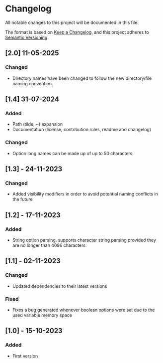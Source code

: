 # Changelog

All notable changes to this project will be documented in this file.

The format is based on [Keep a Changelog](https://keepachangelog.com/en/1.0.0/),
and this project adheres to [Semantic Versioning](https://semver.org/spec/v2.0.0.html).

## [2.0] 11-05-2025
### Changed
* Directory names have been changed to follow the new directory/file naming convention.

## [1.4] 31-07-2024
### Added
* Path (tilde, ~) expansion
* Documentation (license, contribution rules, readme and changelog)

### Changed
* Option long names can be made up of up to 50 characters


## [1.3] - 24-11-2023
### Changed
* Added visibility modifiers in order to avoid potential naming conflicts in the future


## [1.2] - 17-11-2023
### Added
* String option parsing. supports character string parsing provided they are no longer than 4096 characters


## [1.1] - 02-11-2023
### Changed
* Updated dependencies to their latest versions

### Fixed
* Fixes a bug generated whenever boolean options were set due to the used variable memory space


## [1.0] - 15-10-2023
### Added
* First version
